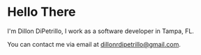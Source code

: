 # Hello There

I'm Dillon DiPetrillo, I work as a software developer in Tampa, FL.

You can contact me via email at dillonrdipetrillo@gmail.com.

<!---
dillondipetrillo/dillondipetrillo is a ✨ special ✨ repository because its `README.md` (this file) appears on your GitHub profile.
You can click the Preview link to take a look at your changes.
--->
